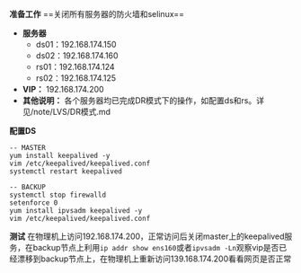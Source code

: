 **准备工作**
==关闭所有服务器的防火墙和selinux==
- **服务器**
  - ds01：192.168.174.150
  - ds02：192.168.174.160
  - rs01：192.168.174.124
  - rs02：192.168.174.125
- **VIP：** 192.168.174.200
- **其他说明：** 各个服务器均已完成DR模式下的操作，如配置ds和rs。详见/note/LVS/DR模式.md

**配置DS**
```
-- MASTER
yum install keepalived -y
vim /etc/keepalived/keepalived.conf
systemctl restart keepalived
```
```
-- BACKUP
systemctl stop firewalld
setenforce 0
yum install ipvsadm keepalived -y
vim /etc/keepalived/keepalived.conf
```

**测试**
在物理机上访问192.168.174.200，正常访问后关闭master上的keepalived服务，在backup节点上利用`ip addr show ens160`或者`ipvsadm -Ln`观察vip是否已经漂移到backup节点上，在物理机上重新访问139.168.174.200看看网页是否正常
